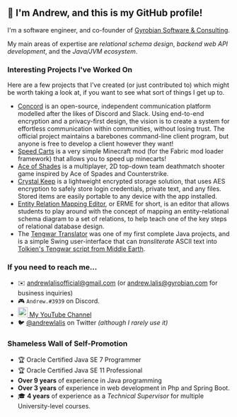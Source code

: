 ## 👋 I'm Andrew, and this is my GitHub profile!

I'm a software engineer, and co-founder of [Gyrobian Software & Consulting](https://www.gyrobian.nl/).

My main areas of expertise are *relational schema design*, *backend web API development*, and the *Java/JVM ecosystem*.

### Interesting Projects I've Worked On

Here are a few projects that I've created (or just contributed to) which might be worth taking a look at, if you want to see what sort of things I get up to.

- [Concord](https://github.com/andrewlalis/Concord) is an open-source, independent communication platform modelled after the likes of Discord and Slack. Using end-to-end encryption and a privacy-first design, the vision is to create a system for effortless communication within communities, without losing trust. The official project maintains a barebones command-line client program, but anyone is free to develop a client however they want!
- [Speed Carts](https://github.com/andrewlalis/SpeedCarts) is a very simple Minecraft mod (for the Fabric mod loader framework) that allows you to speed up minecarts!
- [Ace of Shades](https://github.com/andrewlalis/AceOfShades) is a multiplayer, 2D top-down team deathmatch shooter game inspired by Ace of Spades and Counterstrike.
- [Crystal Keep](https://github.com/andrewlalis/CrystalKeep) is a lightweight encrypted storage solution, that uses AES encryption to safely store login credentials, private text, and any files. Stored items are easily portable to any device with the app installed.
- [Entity Relation Mapping Editor](https://github.com/andrewlalis/EntityRelationMappingEditor), or ERME for short, is an editor that allows students to play around with the concept of mapping an entity-relational schema diagram to a set of relations, to help teach one of the key steps of relational database design.
- The [Tengwar Translator](https://github.com/andrewlalis/TengwarTranslator) was one of my first complete Java projects, and is a simple Swing user-interface that can *transliterate* ASCII text into [Tolkien's Tengwar script from Middle Earth](https://en.wikipedia.org/wiki/Tengwar).

### If you need to reach me...

- ✉️ <andrewlalisofficial@gmail.com> (or [andrew.lalis@gyrobian.com](mailto:andrew.lalis@gyrobian.com) for business inquiries)
- 🎮 `Andrew.#3939` on Discord.
- [<img alt="Andrew Lalis | YouTube" width="22px" src="https://cdn.jsdelivr.net/npm/simple-icons@v3/icons/youtube.svg" /> My YouTube Channel](https://www.youtube.com/channel/UC9X4mx6-ObPUB6-ud2IGAFQ)
- 🐦 [@andrewlalis](https://twitter.com/andrewlalis) on Twitter *(although I rarely use it)*

### Shameless Wall of Self-Promotion

- 🏆 Oracle Certified Java SE 7 Programmer
- 🏆 Oracle Certified Java SE 11 Professional
- **Over 9 years** of experience in Java programming
- **Over 3 years** of experience in web development in Php and Spring Boot.
- 🎓 **4 years** of experience as a *Technical Supervisor* for multiple University-level courses.
